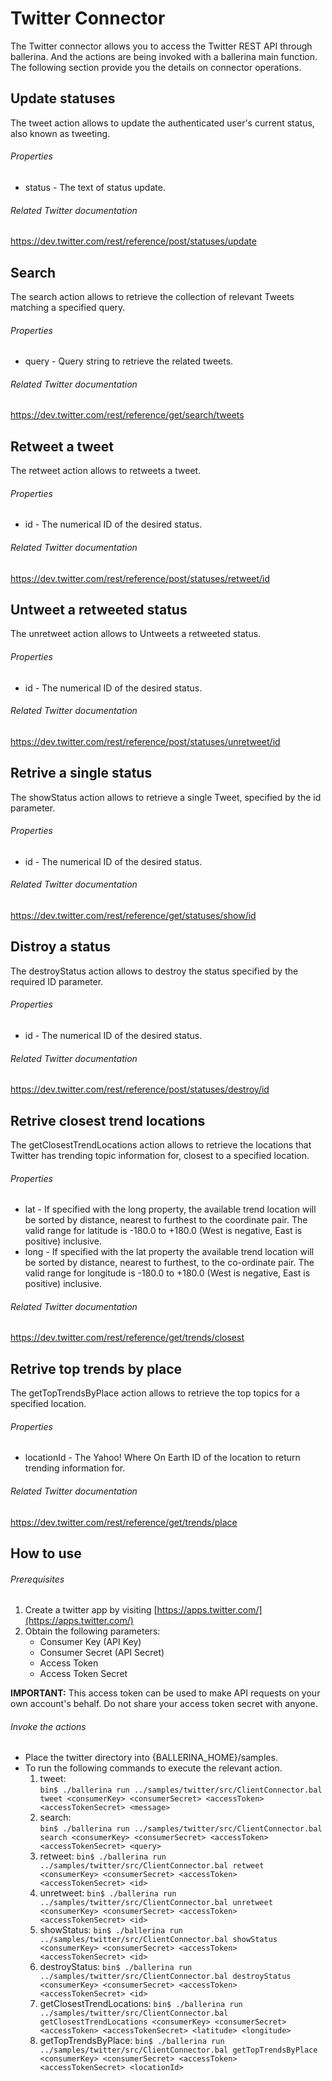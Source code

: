 # Twitter Connector

The Twitter connector allows you to access the Twitter REST API through ballerina. And the actions are being invoked
with a ballerina main function. The following section provide you the details on connector operations.

## Update statuses
The tweet action allows to update the authenticated user's current status, also known as tweeting.

###### Properties
  * status - The text of status update.

###### Related Twitter documentation
<https://dev.twitter.com/rest/reference/post/statuses/update>

## Search
The search action allows to retrieve the collection of relevant Tweets matching a specified query.

###### Properties
  * query - Query string to retrieve the related tweets.

###### Related Twitter documentation
<https://dev.twitter.com/rest/reference/get/search/tweets>

## Retweet a tweet
The retweet action allows to retweets a tweet.

###### Properties
  * id - The numerical ID of the desired status.

###### Related Twitter documentation
<https://dev.twitter.com/rest/reference/post/statuses/retweet/id>

## Untweet a retweeted status
The unretweet action allows to Untweets a retweeted status.

###### Properties
  * id - The numerical ID of the desired status.

###### Related Twitter documentation
<https://dev.twitter.com/rest/reference/post/statuses/unretweet/id>

## Retrive a single status
The showStatus action allows to retrieve a single Tweet, specified by the id parameter.

###### Properties
  * id - The numerical ID of the desired status.

###### Related Twitter documentation
<https://dev.twitter.com/rest/reference/get/statuses/show/id>

## Distroy a status
The destroyStatus action allows to destroy the status specified by the required ID parameter.

###### Properties
  * id - The numerical ID of the desired status.

###### Related Twitter documentation
<https://dev.twitter.com/rest/reference/post/statuses/destroy/id>

## Retrive closest trend locations
The getClosestTrendLocations action allows to retrieve the locations that Twitter has trending topic information
for, closest to a specified location.

###### Properties
  * lat -  If specified with the long property, the available trend location will be sorted by distance, nearest
                to furthest to the coordinate pair. The valid range for latitude is -180.0 to +180.0 (West is negative,
                East is positive) inclusive.
  * long - If specified with the lat property the available trend location will be sorted by distance, nearest to
                furthest, to the co-ordinate pair. The valid range for longitude is -180.0 to +180.0 (West is negative,
                East is positive) inclusive.

###### Related Twitter documentation
<https://dev.twitter.com/rest/reference/get/trends/closest>

## Retrive top trends by place
The getTopTrendsByPlace action allows to retrieve the top topics for a specified location.

###### Properties
  * locationId -  The Yahoo! Where On Earth ID of the location to return trending information for.

###### Related Twitter documentation
<https://dev.twitter.com/rest/reference/get/trends/place>

## How to use

###### Prerequisites
1. Create a twitter app by visiting [https://apps.twitter.com/](https://apps.twitter.com/)
2. Obtain the following parameters:
    * Consumer Key (API Key)
    * Consumer Secret (API Secret)
    * Access Token
    * Access Token Secret

**IMPORTANT:** This access token can be used to make API requests on your own account's behalf. Do not share your access token secret with anyone.

###### Invoke the actions
- Place the twitter directory into {BALLERINA_HOME}/samples.
- To run the following commands to execute the relevant action.
  1. tweet:   
  `bin$ ./ballerina run ../samples/twitter/src/ClientConnector.bal tweet <consumerKey> <consumerSecret> <accessToken> <accessTokenSecret> <message>`
  2. search:    
  `bin$ ./ballerina run ../samples/twitter/src/ClientConnector.bal search <consumerKey> <consumerSecret> <accessToken> <accessTokenSecret> <query>`
  3. retweet: 
  `bin$ ./ballerina run ../samples/twitter/src/ClientConnector.bal retweet <consumerKey> <consumerSecret> <accessToken> <accessTokenSecret> <id>`
  4. unretweet: 
  `bin$ ./ballerina run ../samples/twitter/src/ClientConnector.bal unretweet <consumerKey> <consumerSecret> <accessToken> <accessTokenSecret> <id>`
  5. showStatus: 
  `bin$ ./ballerina run ../samples/twitter/src/ClientConnector.bal showStatus <consumerKey> <consumerSecret> <accessToken> <accessTokenSecret> <id>`
  6. destroyStatus:
  `bin$ ./ballerina run ../samples/twitter/src/ClientConnector.bal destroyStatus <consumerKey> <consumerSecret> <accessToken> <accessTokenSecret> <id>`
  7. getClosestTrendLocations:
  `bin$ ./ballerina run ../samples/twitter/src/ClientConnector.bal getClosestTrendLocations <consumerKey> <consumerSecret> <accessToken> <accessTokenSecret> <latitude> <longitude>`
  8. getTopTrendsByPlace:
  `bin$ ./ballerina run ../samples/twitter/src/ClientConnector.bal getTopTrendsByPlace <consumerKey> <consumerSecret> <accessToken> <accessTokenSecret> <locationId>`

